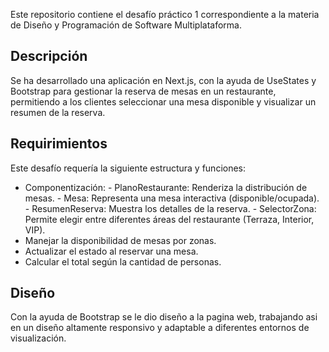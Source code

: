 Este repositorio contiene el desafío práctico 1 correspondiente a la materia de Diseño y Programación de Software Multiplataforma.

## Descripción
Se ha desarrollado una aplicación en Next.js, con la ayuda de UseStates y Bootstrap para gestionar la reserva de mesas en un restaurante, permitiendo a los clientes seleccionar una mesa disponible y visualizar un resumen de la reserva.

## Requirimientos
Este desafío requería la siguiente estructura y funciones: 

- Componentización:
        - PlanoRestaurante: Renderiza la distribución de mesas.
        - Mesa: Representa una mesa interactiva (disponible/ocupada).
        - ResumenReserva: Muestra los detalles de la reserva.
        - SelectorZona: Permite elegir entre diferentes áreas del restaurante (Terraza, Interior, VIP).
- Manejar la disponibilidad de mesas por zonas.
- Actualizar el estado al reservar una mesa.
- Calcular el total según la cantidad de personas.

## Diseño
Con la ayuda de Bootstrap se le dio diseño a la pagina web, trabajando asi en un diseño altamente responsivo y adaptable a diferentes entornos de visualización.


